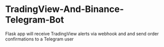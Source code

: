 # TradingView-And-Binance-Telegram-Bot
Flask app will receive TradingView alerts via webhook and and send order confirmations to a Telegram user
